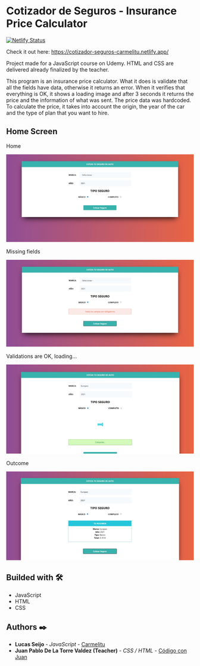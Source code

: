 # Cotizador de Seguros - Insurance Price Calculator

[![Netlify Status](https://api.netlify.com/api/v1/badges/385c7ade-dac5-4c09-b649-32a580b0468f/deploy-status)](https://app.netlify.com/sites/cotizador-seguros-carmelitu/deploys)

Check it out here: https://cotizador-seguros-carmelitu.netlify.app/

Project made for a JavaScript course on Udemy. HTML and CSS are delivered already finalized by the teacher.

This program is an insurance price calculator. What it does is validate that all the fields have data, otherwise it returns an error. When it verifies that everything is OK, it shows a loading image and after 3 seconds it returns the price and the information of what was sent. The price data was hardcoded. To calculate the price, it takes into account the origin, the year of the car and the type of plan that you want to hire.

## Home Screen

Home

<img src="https://github.com/Carmelitu/cotizador-seguros/blob/master/Cotiza-home.JPG" style="margin: 0 auto"/>

Missing fields

<img src="https://github.com/Carmelitu/cotizador-seguros/blob/master/Cotiza-error.JPG" style="margin: 0 auto"/>

Validations are OK, loading...

<img src="https://github.com/Carmelitu/cotizador-seguros/blob/master/Cotiza-OK-loading.JPG" style="margin: 0 auto"/>

Outcome

<img src="https://github.com/Carmelitu/cotizador-seguros/blob/master/Cotiza-OK.JPG" style="margin: 0 auto"/>



## Builded with 🛠️

* JavaScript
* HTML
* CSS

## Authors ✒️

* **Lucas Seijo** - *JavaScript* - [Carmelitu](https://github.com/Carmelitu)
* **Juan Pablo De La Torre Valdez (Teacher)** - *CSS / HTML* - [Código con Juan](https://codigoconjuan.com/)
